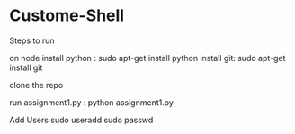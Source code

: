 # Custome-Shell

Steps to run

on node install python : sudo apt-get install python
install git: sudo apt-get install git

clone the repo 

run assignment1.py : python assignment1.py

Add Users
sudo useradd <username>
sudo passwd <username>
  
